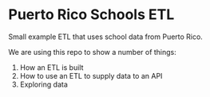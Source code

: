 # Puerto Rico Schools ETL

Small example ETL that uses school data from Puerto Rico.

We are using this repo to show a number of things:

1. How an ETL is built
2. How to use an ETL to supply data to an API
3. Exploring data
